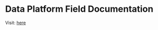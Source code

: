 # Data Platform Field Documentation

Visit: [here](https://vast-data.github.io/data-platform-field-docs)
